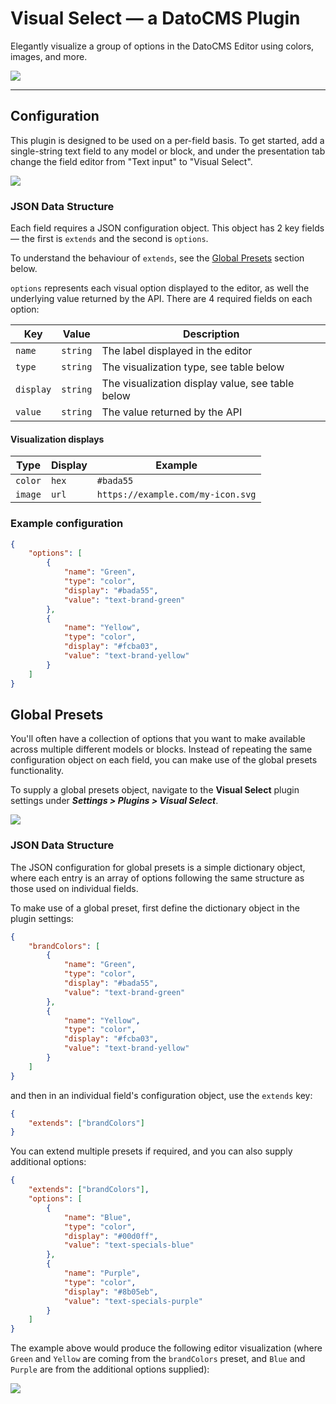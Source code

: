 # Visual Select — a DatoCMS Plugin
Elegantly visualize a group of options in the DatoCMS Editor using colors, images, and more.

![](https://user-images.githubusercontent.com/56568247/155078720-2736183f-424f-4fa2-a049-c8050566e335.jpg)

---

## Configuration
This plugin is designed to be used on a per-field basis. To get started, add a single-string text field to any model or block, and under the presentation tab change the field editor from "Text input" to "Visual Select".

![](https://user-images.githubusercontent.com/56568247/155075251-dca1b09a-afa3-4293-ba49-aadc41702206.png)

### JSON Data Structure

Each field requires a JSON configuration object. This object has 2 key fields — the first is `extends` and the second is `options`.

To understand the behaviour of `extends`, see the [Global Presets](#global-presets) section below.

`options` represents each visual option displayed to the editor, as well the underlying value returned by the API. There are 4 required fields on each option:

| Key | Value | Description |
| --- | --- | --- |
| `name` | `string` | The label displayed in the editor |
| `type` | `string` | The visualization type, see table below |
| `display` | `string` | The visualization display value, see table below |
| `value` | `string` | The value returned by the API |

#### Visualization displays

| Type | Display | Example |
| --- | --- | --- |
| `color` | `hex` | `#bada55` |
| `image` | `url` | `https://example.com/my-icon.svg` |

### Example configuration

```json
{
	"options": [
		{
			"name": "Green",
			"type": "color",
			"display": "#bada55",
			"value": "text-brand-green"
		},
		{
			"name": "Yellow",
			"type": "color",
			"display": "#fcba03",
			"value": "text-brand-yellow"
		}
	]
}
```

## Global Presets

You'll often have a collection of options that you want to make available across multiple different models or blocks. Instead of repeating the same configuration object on each field, you can make use of the global presets functionality.

To supply a global presets object, navigate to the **Visual Select** plugin settings under **_Settings > Plugins > Visual Select_**.

![](https://user-images.githubusercontent.com/56568247/155076764-d671a857-eab4-4d9b-a0f7-818e17e1f96f.jpg)

### JSON Data Structure

The JSON configuration for global presets is a simple dictionary object, where each entry is an array of options following the same structure as those used on individual fields.

To make use of a global preset, first define the dictionary object in the plugin settings:

```json
{
	"brandColors": [
		{
			"name": "Green",
			"type": "color",
			"display": "#bada55",
			"value": "text-brand-green"
		},
		{
			"name": "Yellow",
			"type": "color",
			"display": "#fcba03",
			"value": "text-brand-yellow"
		}
	]
}
```

and then in an individual field's configuration object, use the `extends` key:

```json
{
    "extends": ["brandColors"]
}
```

You can extend multiple presets if required, and you can also supply additional options:

```json
{
	"extends": ["brandColors"],
	"options": [
		{
			"name": "Blue",
			"type": "color",
			"display": "#00d0ff",
			"value": "text-specials-blue"
		},
		{
			"name": "Purple",
			"type": "color",
			"display": "#8b05eb",
			"value": "text-specials-purple"
		}
	]
}
```

The example above would produce the following editor visualization (where `Green` and `Yellow` are coming from the `brandColors` preset, and `Blue` and `Purple` are from the additional options supplied):

![](https://user-images.githubusercontent.com/56568247/155077897-e11efc86-31bc-47a4-8233-3a60b1d74a3e.jpg)
